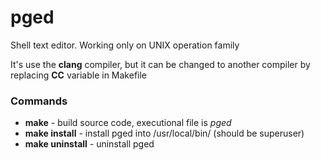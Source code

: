 # pged

Shell text editor. Working only on UNIX operation family


It's use the **clang** compiler, but it can be changed to another compiler by replacing **CC** variable in Makefile

### Commands
 * **make** - build source code, executional file is *pged*
 * **make install** - install pged into /usr/local/bin/ (should be superuser)
 * **make uninstall** - uninstall pged
